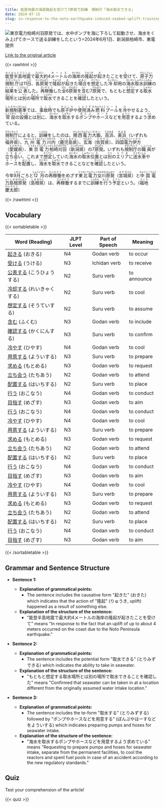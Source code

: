 ```yaml
---
title: 能登地震の海底隆起を受けて7原発で訓練　規制庁「海水取水できる」
date: 2024-07-15
slug: in-response-to-the-noto-earthquake-induced-seabed-uplift-training-was-conducted-at-7-nuclear-power-plants-the-regulatory-agency-stated-that-seawater-can-be-taken
---
```


![東京電力柏崎刈羽原発では、水中ポンプを海に下ろして起動させ、海水をくみ上げてホースで送る訓練をしたという=2024年6月1日、新潟県柏崎市、東電提供](None "東京電力柏崎刈羽原発では、水中ポンプを海に下ろして起動させ、海水をくみ上げてホースで送る訓練をしたという=2024年6月1日、新潟県柏崎市、東電提供")

[Link to the original article](https://asahi.com/articles/ASS7C2JM8S7CULBH00FM.html?iref=pc_tech_science_top__n)

{{< rawhtml >}}
<p><ruby>能登半島<rt>のとはんとう</rt></ruby><ruby>地震<rt>じしん</rt></ruby>で<ruby>最大<rt>さいだい</rt></ruby>約4<ruby>メートル<rt>めーとる</rt></ruby>の<ruby>海岸<rt>かいがん</rt></ruby>の<ruby>隆起<rt>りゅうき</rt></ruby>が<ruby>起<rt>お</rt></ruby>きたことを<ruby>受<rt>う</rt></ruby>けて、<ruby>原子力<rt>げんしりょく</rt></ruby><ruby>規制<rt>きせい</rt></ruby><ruby>庁<rt>ちょう</rt></ruby>は11<ruby>日<rt>にち</rt></ruby>、<ruby>各<rt>かく</rt></ruby><ruby>原発<rt>げんぱつ</rt></ruby>で<ruby>隆起<rt>りゅうき</rt></ruby>が<ruby>起<rt>お</rt></ruby>きた<ruby>場合<rt>ばあい</rt></ruby>を<ruby>想定<rt>そうてい</rt></ruby>した<ruby>冷却<rt>れいきゃく</rt></ruby>用の<ruby>海水<rt>かいすい</rt></ruby><ruby>取水<rt>しゅすい</rt></ruby><ruby>訓練<rt>くんれん</rt></ruby>の<ruby>結果<rt>けっか</rt></ruby>を<ruby>公表<rt>こうひょう</rt></ruby>した。<ruby>再<rt>さい</rt></ruby><ruby>稼働<rt>かどう</rt></ruby>した<ruby>全<rt>ぜん</rt></ruby>6<ruby>原発<rt>げんぱつ</rt></ruby>を<ruby>含<rt>ふく</rt></ruby>む7<ruby>原発<rt>げんぱつ</rt></ruby>で、もともと<ruby>想定<rt>そうてい</rt></ruby>する<ruby>取水<rt>しゅすい</rt></ruby><ruby>場所<rt>ばしょ</rt></ruby>とは<ruby>別<rt>べつ</rt></ruby>の<ruby>場所<rt>ばしょ</rt></ruby>で<ruby>取水<rt>しゅすい</rt></ruby>できることを<ruby>確認<rt>かくにん</rt></ruby>したという。</p>

<p><ruby>新規制<rt>しんきせい</rt></ruby><ruby>基準<rt>きじゅん</rt></ruby>では、<ruby>事故<rt>じこ</rt></ruby><ruby>時<rt>じ</rt></ruby>でも<ruby>原子炉<rt>げんしろ</rt></ruby>や<ruby>使用済み<rt>しようずみ</rt></ruby><ruby>燃料<rt>ねんりょう</rt></ruby><ruby>プール<rt>ぷーる</rt></ruby>を<ruby>冷<rt>ひ</rt></ruby>やせるよう、<ruby>常設<rt>じょうせつ</rt></ruby>の<ruby>設備<rt>せつび</rt></ruby>とは<ruby>別<rt>べつ</rt></ruby>に、<ruby>海水<rt>かいすい</rt></ruby>を<ruby>取水<rt>しゅすい</rt></ruby>する<ruby>ポンプ<rt>ぽんぷ</rt></ruby>や<ruby>ホース<rt>ほーす</rt></ruby>などを<ruby>用意<rt>ようい</rt></ruby>するよう<ruby>求<rt>もと</rt></ruby>めている。</p>

<p><ruby>規制庁<rt>きせいちょう</rt></ruby>によると、<ruby>訓練<rt>くんれん</rt></ruby>をしたのは、<ruby>関西電力<rt>かんさいでんりょく</rt></ruby><ruby>大飯<rt>おおい</rt></ruby>、<ruby>高浜<rt>たかはま</rt></ruby>、<ruby>美浜<rt>みはま</rt></ruby>（いずれも<ruby>福井県<rt>ふくいけん</rt></ruby>）、<ruby>九州電力<rt>きゅうしゅうでんりょく</rt></ruby><ruby>川内<rt>かわうち</rt></ruby>（<ruby>鹿児島県<rt>かごしまけん</rt></ruby>）、<ruby>玄海<rt>げんかい</rt></ruby>（<ruby>佐賀県<rt>さがけん</rt></ruby>）、<ruby>四国電力<rt>しこくでんりょく</rt></ruby><ruby>伊方<rt>いかた</rt></ruby>（<ruby>愛媛県<rt>えひめけん</rt></ruby>）、<ruby>東京電力<rt>とうきょうでんりょく</rt></ruby><ruby>柏崎刈羽<rt>かしわざきかりわ</rt></ruby>（<ruby>新潟県<rt>にいがたけん</rt></ruby>）の7<ruby>原発<rt>げんぱつ</rt></ruby>。いずれも<ruby>規制庁<rt>きせいちょう</rt></ruby>の<ruby>職員<rt>しょくいん</rt></ruby>が<ruby>立ち会い<rt>たちあい</rt></ruby>、これまで<ruby>想定<rt>そうてい</rt></ruby>していた<ruby>海水<rt>かいすい</rt></ruby>の<ruby>取水<rt>しゅすい</rt></ruby><ruby>位置<rt>いち</rt></ruby>とは<ruby>別<rt>べつ</rt></ruby>の<ruby>エリア<rt>えりあ</rt></ruby>に<ruby>送水車<rt>そうすいしゃ</rt></ruby>や<ruby>ホース<rt>ほーす</rt></ruby>を<ruby>配置<rt>はいち</rt></ruby>し、<ruby>海水<rt>かいすい</rt></ruby>を<ruby>取水<rt>しゅすい</rt></ruby>できることなどを<ruby>確認<rt>かくにん</rt></ruby>したという。</p>

<p>今年<ruby>9月<rt>くがつ</rt></ruby>ごろと<ruby>12月<rt>じゅうにがつ</rt></ruby>の<ruby>再稼働<rt>さいかどう</rt></ruby>をめざす<ruby>東北電力<rt>とうほくでんりょく</rt></ruby><ruby>女川<rt>おながわ</rt></ruby><ruby>原発<rt>げんぱつ</rt></ruby>（<ruby>宮城<rt>みやぎ</rt></ruby><ruby>県<rt>けん</rt></ruby>）と<ruby>中国電力<rt>ちゅうごくでんりょく</rt></ruby><ruby>島根<rt>しまね</rt></ruby><ruby>原発<rt>げんぱつ</rt></ruby>（<ruby>島根<rt>しまね</rt></ruby><ruby>県<rt>けん</rt></ruby>）は、<ruby>再稼働<rt>さいかどう</rt></ruby>するまでに<ruby>訓練<rt>くんれん</rt></ruby>を<ruby>行<rt>おこな</rt></ruby>う<ruby>予定<rt>よてい</rt></ruby>という。（<ruby>福地<rt>ふくち</rt></ruby><ruby>慶太郎<rt>けいたろう</rt></ruby>）</p>
{{< /rawhtml >}}

## Vocabulary


{{< sortabletable >}}

| Word (Reading) | JLPT Level | Part of Speech | Meaning |
|-----------------|------------|---------------|---------|
|[起きる](https://jisho.org/search/%E8%B5%B7%E3%81%8D%E3%82%8B) (おきる)| N4 | Godan verb | to occur |
|[受ける](https://jisho.org/search/%E5%8F%97%E3%81%91%E3%82%8B) (うける)| N3 | Ichidan verb | to receive |
|[公表する](https://jisho.org/search/%E5%85%AC%E8%A1%A8%E3%81%99%E3%82%8B) (こうひょうする)| N2 | Suru verb | to announce |
|[冷却する](https://jisho.org/search/%E5%86%B7%E5%8D%B4%E3%81%99%E3%82%8B) (れいきゃくする)| N2 | Suru verb | to cool |
|[想定する](https://jisho.org/search/%E6%83%B3%E5%AE%9A%E3%81%99%E3%82%8B) (そうていする)| N2 | Suru verb | to assume |
|[含む](https://jisho.org/search/%E5%90%AB%E3%82%80) (ふくむ)| N3 | Godan verb | to include |
|[確認する](https://jisho.org/search/%E7%A2%BA%E8%AA%8D%E3%81%99%E3%82%8B) (かくにんする)| N3 | Suru verb | to confirm |
|[冷やす](https://jisho.org/search/%E5%86%B7%E3%82%84%E3%81%99) (ひやす)| N4 | Godan verb | to cool |
|[用意する](https://jisho.org/search/%E7%94%A8%E6%84%8F%E3%81%99%E3%82%8B) (よういする)| N3 | Suru verb | to prepare |
|[求める](https://jisho.org/search/%E6%B1%82%E3%82%81%E3%82%8B) (もとめる)| N3 | Godan verb | to request |
|[立ち会う](https://jisho.org/search/%E7%AB%8B%E3%81%A1%E4%BC%9A%E3%81%86) (たちあう)| N2 | Godan verb | to attend |
|[配置する](https://jisho.org/search/%E9%85%8D%E7%BD%AE%E3%81%99%E3%82%8B) (はいちする)| N2 | Suru verb | to place |
|[行う](https://jisho.org/search/%E8%A1%8C%E3%81%86) (おこなう)| N4 | Godan verb | to conduct |
|[目指す](https://jisho.org/search/%E7%9B%AE%E6%8C%87%E3%81%99) (めざす)| N3 | Godan verb | to aim |
|[行う](https://jisho.org/search/%E8%A1%8C%E3%81%86) (おこなう)| N4 | Godan verb | to conduct |
|[冷やす](https://jisho.org/search/%E5%86%B7%E3%82%84%E3%81%99) (ひやす)| N4 | Godan verb | to cool |
|[用意する](https://jisho.org/search/%E7%94%A8%E6%84%8F%E3%81%99%E3%82%8B) (よういする)| N3 | Suru verb | to prepare |
|[求める](https://jisho.org/search/%E6%B1%82%E3%82%81%E3%82%8B) (もとめる)| N3 | Godan verb | to request |
|[立ち会う](https://jisho.org/search/%E7%AB%8B%E3%81%A1%E4%BC%9A%E3%81%86) (たちあう)| N2 | Godan verb | to attend |
|[配置する](https://jisho.org/search/%E9%85%8D%E7%BD%AE%E3%81%99%E3%82%8B) (はいちする)| N2 | Suru verb | to place |
|[行う](https://jisho.org/search/%E8%A1%8C%E3%81%86) (おこなう)| N4 | Godan verb | to conduct |
|[目指す](https://jisho.org/search/%E7%9B%AE%E6%8C%87%E3%81%99) (めざす)| N3 | Godan verb | to aim |
|[冷やす](https://jisho.org/search/%E5%86%B7%E3%82%84%E3%81%99) (ひやす)| N4 | Godan verb | to cool |
|[用意する](https://jisho.org/search/%E7%94%A8%E6%84%8F%E3%81%99%E3%82%8B) (よういする)| N3 | Suru verb | to prepare |
|[求める](https://jisho.org/search/%E6%B1%82%E3%82%81%E3%82%8B) (もとめる)| N3 | Godan verb | to request |
|[立ち会う](https://jisho.org/search/%E7%AB%8B%E3%81%A1%E4%BC%9A%E3%81%86) (たちあう)| N2 | Godan verb | to attend |
|[配置する](https://jisho.org/search/%E9%85%8D%E7%BD%AE%E3%81%99%E3%82%8B) (はいちする)| N2 | Suru verb | to place |
|[行う](https://jisho.org/search/%E8%A1%8C%E3%81%86) (おこなう)| N4 | Godan verb | to conduct |
|[目指す](https://jisho.org/search/%E7%9B%AE%E6%8C%87%E3%81%99) (めざす)| N3 | Godan verb | to aim |

{{< /sortabletable >}}


## Grammar and Sentence Structure

- **Sentence 1:**
  - **Explanation of grammatical points:** 
    - The sentence includes the causative form "起きた" (おきた) which indicates that the action of "隆起" (りゅうき, uplift) happened as a result of something else.
  - **Explanation of the structure of the sentence:** 
    - "能登半島地震で最大約4メートルの海岸の隆起が起きたことを受けて" means "In response to the fact that an uplift of up to about 4 meters occurred on the coast due to the Noto Peninsula earthquake."

- **Sentence 2:**
  - **Explanation of grammatical points:** 
    - The sentence includes the potential form "取水できる" (とりみずできる) which indicates the ability to take in seawater.
  - **Explanation of the structure of the sentence:** 
    - "もともと想定する取水場所とは別の場所で取水できることを確認した" means "Confirmed that seawater can be taken in at a location different from the originally assumed water intake location."

- **Sentence 3:**
  - **Explanation of grammatical points:** 
    - The sentence includes the te-form "取水する" (とりみずする) followed by "ポンプやホースなどを用意する" (ぽんぷやほーすなどをよういする) which indicates preparing pumps and hoses for seawater intake.
  - **Explanation of the structure of the sentence:** 
    - "海水を取水するポンプやホースなどを用意するよう求めている" means "Requesting to prepare pumps and hoses for seawater intake, separate from the permanent facilities, to cool the reactors and spent fuel pools in case of an accident according to the new regulatory standards."

## Quiz

Test your comprehension of the article!

{{< quiz >}}